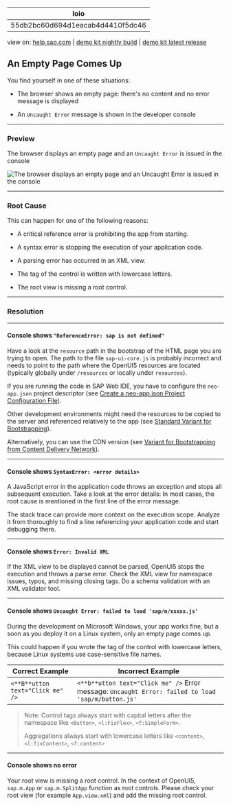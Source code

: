 | loio |
| -----|
| 55db2bc60d694d1eacab4d4410f5dc46 |

<div id="loio">

view on: [help.sap.com](https://help.sap.com/viewer/DRAFT/3237636b137e43519a20ad5513c49ccb/latest/en-US/55db2bc60d694d1eacab4d4410f5dc46.html) | [demo kit nightly build](https://openui5nightly.hana.ondemand.com/#/topic/55db2bc60d694d1eacab4d4410f5dc46) | [demo kit latest release](https://openui5.hana.ondemand.com/#/topic/55db2bc60d694d1eacab4d4410f5dc46)</div>
<!-- loio55db2bc60d694d1eacab4d4410f5dc46 -->

## An Empty Page Comes Up

You find yourself in one of these situations:

-   The browser shows an empty page: there's no content and no error message is displayed

-   An `Uncaught Error` message is shown in the developer console


***

### Preview

   
  
The browser displays an empty page and an `Uncaught Error` is issued in the console

 ![](loio873b3c2966e64bc2b080d8f4a5ae70fc_LowRes.png "The browser displays an empty page and an Uncaught Error is issued in
					the console") 

***

### Root Cause

This can happen for one of the following reasons:

-   A critical reference error is prohibiting the app from starting.

-   A syntax error is stopping the execution of your application code.

-   A parsing error has occurred in an XML view.

-   The tag of the control is written with lowercase letters.

-   The root view is missing a root control.


***

### Resolution

***

#### Console shows `"ReferenceError: sap is not defined"`

Have a look at the `resource` path in the bootstrap of the HTML page you are trying to open. The path to the file `sap-ui-core.js` is probably incorrect and needs to point to the path where the OpenUI5 resources are located \(typically globally under `/resources` or locally under `resources`\).

If you are running the code in SAP Web IDE, you have to configure the `neo-app.json` project descriptor \(see [Create a neo-app.json Project Configuration File](Create_a_neo-app.json_Project_Configuration_File_28fa753.md)\).

Other development environments might need the resources to be copied to the server and referenced relatively to the app \(see [Standard Variant for Bootstrapping](Standard_Variant_for_Bootstrapping_91f1f45.md)\).

Alternatively, you can use the CDN version \(see [Variant for Bootstrapping from Content Delivery Network](Variant_for_Bootstrapping_from_Content_Delivery_Network_2d3eb2f.md)\).

***

#### Console shows `SyntaxError: <error details>`

A JavaScript error in the application code throws an exception and stops all subsequent execution. Take a look at the error details: In most cases, the root cause is mentioned in the first line of the error message.

The stack trace can provide more context on the execution scope. Analyze it from thoroughly to find a line referencing your application code and start debugging there.

***

#### Console shows `Error: Invalid XML`

If the XML view to be displayed cannot be parsed, OpenUI5 stops the execution and throws a parse error. Check the XML view for namespace issues, typos, and missing closing tags. Do a schema validation with an XML validator tool.

***

#### Console shows `Uncaught Error: failed to load 'sap/m/xxxxx.js'`

During the development on Microsoft Windows, your app works fine, but a soon as you deploy it on a Linux system, only an empty page comes up.

This could happen if you wrote the tag of the control with lowercase letters, because Linux systems use case-sensitive file names.

|Correct Example|Incorrect Example|
|---------------|-----------------|
| `<**B**utton text="Click me" />` | `<**b**utton text="Click me" />` Error message: `Uncaught Error: failed to load 'sap/m/button.js'` |

> Note:
> Control tags always start with capital letters after the namespace like `<Button>`, `<l:FixFlex>`, `<f:SimpleForm>`.
> 
> Aggregations always start with lowercase letters like `<content>`, `<l:fixContent>`, `<f:content>`
> 
> 

***

#### Console shows no error

Your root view is missing a root control. In the context of OpenUI5, `sap.m.App` or `sap.m.SplitApp` function as root controls. Please check your root view \(for example `App.view.xml`\) and add the missing root control.

